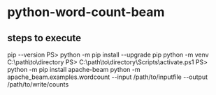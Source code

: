 # python-word-count-beam

## steps to execute
pip --version
PS> python -m pip install --upgrade pip
python -m venv C:\path\to\directory
PS> C:\path\to\directory\Scripts\activate.ps1
PS> python -m pip install apache-beam
python -m apache_beam.examples.wordcount --input /path/to/inputfile --output /path/to/write/counts
